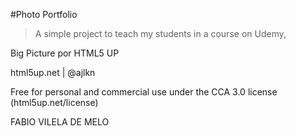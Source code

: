 #Photo Portfolio

> A simple project to teach my students in a course on Udemy,

Big Picture por HTML5 UP

html5up.net | @ajlkn

Free for personal and commercial use under the CCA 3.0 license (html5up.net/license)

FABIO VILELA DE MELO

